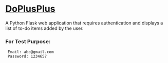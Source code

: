 # [DoPlusPlus](https://doplusplus.herokuapp.com/)
A Python Flask web application that requires authentication and displays a list of to-do items added by the user. 


### For Test Purpose: 
```
 Email: abc@gmail.com
 Password: 1234657
 ```
